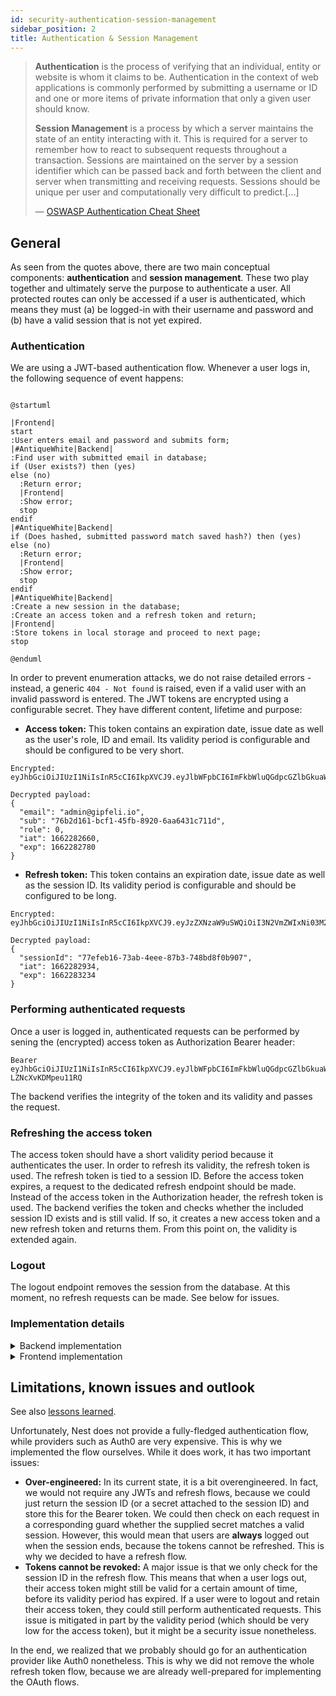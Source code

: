 ```yaml
---
id: security-authentication-session-management
sidebar_position: 2
title: Authentication & Session Management
---
```


> **Authentication** is the process of verifying that an individual, entity or website is whom it claims to be.
> Authentication in the context of web applications is commonly performed by submitting a username or ID and one or more
> items of private information that only a given user should know.
>
> **Session Management** is a process by which a server maintains the state of an entity interacting with it. This is
> required for a server to remember how to react to subsequent requests throughout a transaction. Sessions are
> maintained
> on the server by a session identifier which can be passed back and forth between the client and server when
> transmitting
> and receiving requests. Sessions should be unique per user and computationally very difficult to predict.[...]
>
> — [OSWASP Authentication Cheat Sheet](https://cheatsheetseries.owasp.org/cheatsheets/Authentication_Cheat_Sheet.html)

## General

As seen from the quotes above, there are two main conceptual components: **authentication** and **session management**.
These two play together and ultimately serve the purpose to authenticate a user. All protected routes can only be
accessed if a user is authenticated, which means they must (a) be logged-in with their username and password and (b)
have a valid session that is not yet expired.

### Authentication

We are using a JWT-based authentication flow. Whenever a user logs in, the following sequence of event happens:

```plantuml Authentication flow

@startuml

|Frontend|
start
:User enters email and password and submits form;
|#AntiqueWhite|Backend|
:Find user with submitted email in database;
if (User exists?) then (yes)
else (no)
  :Return error;
  |Frontend|
  :Show error;
  stop
endif
|#AntiqueWhite|Backend|
if (Does hashed, submitted password match saved hash?) then (yes)
else (no)
  :Return error;
  |Frontend|
  :Show error;
  stop
endif
|#AntiqueWhite|Backend|
:Create a new session in the database;
:Create an access token and a refresh token and return;
|Frontend|
:Store tokens in local storage and proceed to next page;
stop

@enduml

```

In order to prevent enumeration attacks, we do not raise detailed errors - instead, a generic `404 - Not found` is
raised, even if a valid user with an invalid password is entered. The JWT tokens are encrypted using a configurable
secret. They have different content, lifetime and purpose:

* **Access token:** This token contains an expiration date, issue date as well as the user's role, ID and email. Its
  validity period is configurable and should be configured to be very short.

```
Encrypted: eyJhbGciOiJIUzI1NiIsInR5cCI6IkpXVCJ9.eyJlbWFpbCI6ImFkbWluQGdpcGZlbGkuaW8iLCJzdWIiOiI3NmIyZDE2MS1iY2YxLTQ1ZmItODkyMC02YWE2NDMxYzcxMWQiLCJyb2xlIjowLCJpYXQiOjE2NjIyODI2NjAsImV4cCI6MTY2MjI4Mjc4MH0.5CQLeT_Q14gVowgAQE6tuHulH2ORl1gsOIvISY8gxyg

Decrypted payload:
{
  "email": "admin@gipfeli.io",
  "sub": "76b2d161-bcf1-45fb-8920-6aa6431c711d",
  "role": 0,
  "iat": 1662282660,
  "exp": 1662282780
}
```

* **Refresh token:** This token contains an expiration date, issue date as well as the session ID. Its validity period is
  configurable and should be configured to be long.

```
Encrypted: eyJhbGciOiJIUzI1NiIsInR5cCI6IkpXVCJ9.eyJzZXNzaW9uSWQiOiI3N2VmZWIxNi03M2FiLTRlZWUtODdiMy03NDhiZDhmMGI5MDciLCJpYXQiOjE2NjIyODI5MzQsImV4cCI6MTY2MjI4MzIzNH0.fAVWdNl67yv5uHHiehkQiBjJDhYLCCC2fHI1QRgKrMU

Decrypted payload:
{
  "sessionId": "77efeb16-73ab-4eee-87b3-748bd8f0b907",
  "iat": 1662282934,
  "exp": 1662283234
}
```

### Performing authenticated requests

Once a user is logged in, authenticated requests can be performed by sening the (encrypted) access token as
Authorization Bearer header:

```
Bearer eyJhbGciOiJIUzI1NiIsInR5cCI6IkpXVCJ9.eyJlbWFpbCI6ImFkbWluQGdpcGZlbGkuaW8iLCJzdWIiOiI3NmIyZDE2MS1iY2YxLTQ1ZmItODkyMC02YWE2NDMxYzcxMWQiLCJyb2xlIjowLCJpYXQiOjE2NjIyMDY3NzgsImV4cCI6MTY2MjIwNzM3OH0.p2WvvDw8EhC7vnzGu8draL3aJm-LZNcXvKDMpeu11RQ
```

The backend verifies the integrity of the token and its validity and passes the request.

### Refreshing the access token

The access token should have a short validity period because it authenticates the user. In order to refresh its
validity, the refresh token is used. The refresh token is tied to a session ID. Before the access token expires, a
request to the dedicated refresh endpoint should be made. Instead of the access token in the Authorization header, the
refresh token is used. The backend verifies the token and checks whether the included session ID exists and is still
valid. If so, it creates a new access token and a new refresh token and returns them. From this point on, the validity
is extended again.

### Logout

The logout endpoint removes the session from the database. At this moment, no refresh requests can be made. See below
for issues.

### Implementation details

<details>
  <summary>Backend implementation</summary>
  <div>
    <p>
      Nest uses the concept of <a href="https://docs.nestjs.com/guards" target="_blank">guards</a> which intercept any request before they actually 
      reach the route handler. Under the hood, each guard uses <a href="https://www.passportjs.org/" target="_blank">passport.js</a> strategies which 
      define what they check:</p>
    <li><strong>Local Strategy:</strong> Used for the login. This strategy takes a user identifier (here: email) and a password from the request body and uses the <code>AuthService</code> to verify whether this user with the given password exists. If succesful, the request handler takes over.</li>
    <li><strong>JWT Strategy:</strong> Used for protected routes. This strategy takes an encrypted JWT from the Authorization header and verifies its integrity and expiry. If it is a valid JWT (i.e. encrypted with our secret) and an access token (i.e. containing the access token params) and still valid, allows the request.</li>
    <li><strong>Refresh JWT Strategy:</strong> Used for the refresh route. This strategy takes an encrypted JWT from the Authorization header and verifies its integrity and expiry. If it is a valid JWT (i.e. encrypted with our secret) and a refresh token (i.e. containing the refresh token params) and still valid, allows the request.</li>
    <li><strong>Token bearer Strategy:</strong> Used for the media cleanup. This strategy takes a secret submitted via Authorization header and checks whether it matches the specified secret in the .env file. If so, allows the request.</li>
  </div>
</details>

<details>
  <summary>Frontend implementation</summary>
  <div>
    <p>
      The frontend performs requests to the backend. Once a login request is made, it stores the access and refresh tokens in the localstorage. The following components are performing authentication-related tasks:</p>
      <li><strong>Authentication Provider:</strong> Provides an <code>AuthenticationContext</code>, accessible via <code>useAuth()</code> hook. Wrapped around all routes, it allows pages to check for the current authentication state. Upon login, the login page performs the actions in the context required to store the tokens, after which point the frontend is in an authenticated state. 
          This provider also registers an interval hook that periodically checks whether the access token is still valid. If the validity period goes below a certain treshold, the provider performs a refresh request in the background and updates the tokens. This also happens when a user reloads the page - upon initialization, the tokens are checked and refreshed, if need be. This allows the users to log-in and stay logged-in for extended periods of time, while guaranteeing that the tokens are always valid. Finally, when a user logs out, the local storage is purged.</li>
      <li><strong>RequireAuth component:</strong> This react component can be wrapped around other components (e.g. inside a page). It uses the aforementioned <code>useAuth()</code> to check whether the user is logged in. If not, it redirects to the login page.</li>  
      <li><strong>Services:</strong> Frontend services that handle requests to the backend get the corresponding token injected during initialization. They add this Authorization header and perform requests to the backend.</li>
</div>
</details>

## Limitations, known issues and outlook

See also [lessons learned](../../../general/lessons-learned).

Unfortunately, Nest does not provide a fully-fledged authentication flow, while providers such as Auth0 are very
expensive. This is why we implemented the flow ourselves. While it does work, it has two important issues:

* **Over-engineered:** In its current state, it is a bit overengineered. In fact, we would not require any JWTs and
  refresh flows, because we could just return the session ID (or a secret attached to the session ID) and store this for
  the Bearer token. We could then check on each request in a corresponding guard whether the supplied secret matches a
  valid session. However, this would mean that users are **always** logged out when the session ends, because the tokens
  cannot be refreshed. This is why we decided to have a refresh flow.
* **Tokens cannot be revoked:** A major issue is that we only check for the session ID in the refresh flow. This means
  that when a user logs out, their access token might still be valid for a certain amount of time, before its validity
  period has expired. If a user were to logout and retain their access token, they could still perform authenticated
  requests. This issue is mitigated in part by the validity period (which should be very low for the access token), but
  it might be a security issue nonetheless.

In the end, we realized that we probably should go for an authentication provider like Auth0 nonetheless. This is why we
did not remove the whole refresh token flow, because we are already well-prepared for implementing the OAuth flows.
